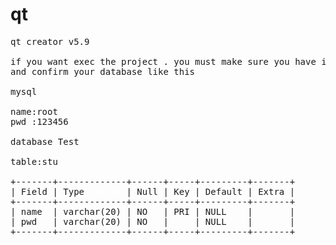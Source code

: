 # qt

<pre>
qt creator v5.9 

if you want exec the project . you must make sure you have installed mysql database.
and confirm your database like this

mysql

name:root
pwd :123456

database Test

table:stu

+-------+-------------+------+-----+---------+-------+ 
| Field | Type        | Null | Key | Default | Extra |  
+-------+-------------+------+-----+---------+-------+ 
| name  | varchar(20) | NO   | PRI | NULL    |       | 
| pwd   | varchar(20) | NO   |     | NULL    |       | 
+-------+-------------+------+-----+---------+-------+ 
</pre>


